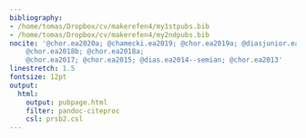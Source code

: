 ```yaml
---
bibliography: 
- /home/tomas/Dropbox/cv/makerefen4/my1stpubs.bib
- /home/tomas/Dropbox/cv/makerefen4/my2ndpubs.bib
nocite: '@chor.ea2020a; @chamecki.ea2019; @chor.ea2019a; @diasjunior.ea2019; 
    @chor.ea2018b; @chor.ea2018a;
    @chor.ea2017; @chor.ea2015; @dias.ea2014--semian; @chor.ea2013'
linestretch: 1.5
fontsize: 12pt
output:
  html:
    output: pubpage.html
    filter: pandoc-citeproc
    csl: prsb2.csl
---
```



